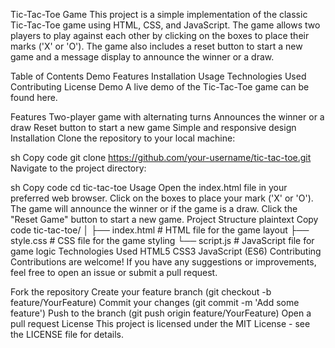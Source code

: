 Tic-Tac-Toe Game
This project is a simple implementation of the classic Tic-Tac-Toe game using HTML, CSS, and JavaScript. The game allows two players to play against each other by clicking on the boxes to place their marks ('X' or 'O'). The game also includes a reset button to start a new game and a message display to announce the winner or a draw.

Table of Contents
Demo
Features
Installation
Usage
Technologies Used
Contributing
License
Demo
A live demo of the Tic-Tac-Toe game can be found here.

Features
Two-player game with alternating turns
Announces the winner or a draw
Reset button to start a new game
Simple and responsive design
Installation
Clone the repository to your local machine:

sh
Copy code
git clone https://github.com/your-username/tic-tac-toe.git
Navigate to the project directory:

sh
Copy code
cd tic-tac-toe
Usage
Open the index.html file in your preferred web browser.
Click on the boxes to place your mark ('X' or 'O').
The game will announce the winner or if the game is a draw.
Click the "Reset Game" button to start a new game.
Project Structure
plaintext
Copy code
tic-tac-toe/
│
├── index.html       # HTML file for the game layout
├── style.css        # CSS file for the game styling
└── script.js        # JavaScript file for game logic
Technologies Used
HTML5
CSS3
JavaScript (ES6)
Contributing
Contributions are welcome! If you have any suggestions or improvements, feel free to open an issue or submit a pull request.

Fork the repository
Create your feature branch (git checkout -b feature/YourFeature)
Commit your changes (git commit -m 'Add some feature')
Push to the branch (git push origin feature/YourFeature)
Open a pull request
License
This project is licensed under the MIT License - see the LICENSE file for details.
